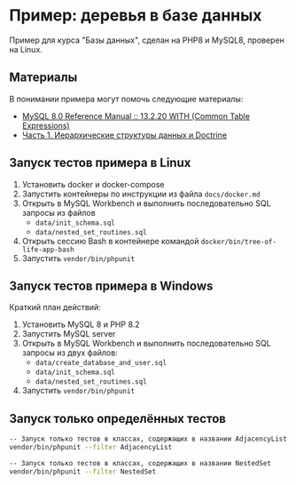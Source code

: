 # Пример: деревья в базе данных

Пример для курса "Базы данных", сделан на PHP8 и MySQL8, проверен на Linux.

## Материалы

В понимании примера могут помочь следующие материалы:
- [MySQL 8.0 Reference Manual :: 13.2.20 WITH (Common Table Expressions)](https://dev.mysql.com/doc/refman/8.0/en/with.html#common-table-expressions-recursive)
- [Часть 1. Иерархические структуры данных и Doctrine](https://www.opennet.ru/docs/RUS/hierarchical_data/)

## Запуск тестов примера в Linux

1. Установить docker и docker-compose
2. Запустить контейнеры по инструкции из файла `docs/docker.md`
3. Открыть в MySQL Workbench и выполнить последовательно SQL запросы из файлов
    - `data/init_schema.sql`
    - `data/nested_set_routines.sql`
4. Открыть сессию Bash в контейнере командой `docker/bin/tree-of-life-app-bash`
5. Запустить `vendor/bin/phpunit`

## Запуск тестов примера в Windows

Краткий план действий:

1. Установить MySQL 8 и PHP 8.2
2. Запустить MySQL server
3. Открыть в MySQL Workbench и выполнить последовательно SQL запросы из двух файлов:
   - `data/create_database_and_user.sql`
   - `data/init_schema.sql`
   - `data/nested_set_routines.sql`
4. Запустить `vendor/bin/phpunit`

## Запуск только определённых тестов

```bash
-- Запуск только тестов в классах, содержащих в названии AdjacencyList
vendor/bin/phpunit --filter AdjacencyList

-- Запуск только тестов в классах, содержащих в названии NestedSet
vendor/bin/phpunit --filter NestedSet
```
